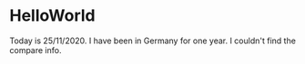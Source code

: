 # HelloWorld

Today is 25/11/2020. 
I have been in Germany for one year.
I couldn't find the compare info.
